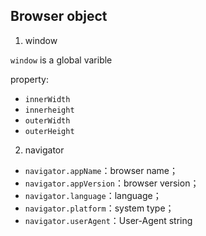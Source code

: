 ## Browser object

1. window

```window``` is a global varible

property: 
* ```innerWidth```
* ```innerheight```
* ```outerWidth```
* ```outerHeight```

2. navigator

* ```navigator.appName```：browser name；
* ```navigator.appVersion```：browser version；
* ```navigator.language```：language；
* ```navigator.platform```：system type；
* ```navigator.userAgent```：User-Agent string
